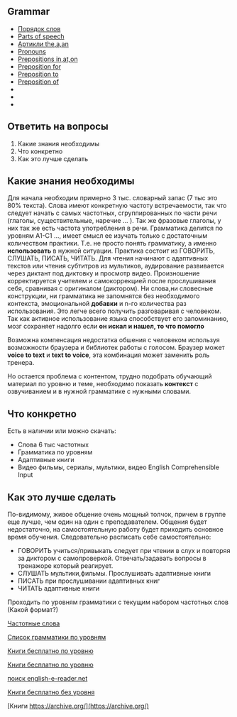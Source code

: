 ## Grammar

* [Порядок слов](https://github.com/Jekahome/grammar_of_english/blob/main/Order%20of%20words%20in%20a%20sentence.md) 
* [Parts of speech](https://github.com/Jekahome/grammar_of_english/blob/main/Parts%20of%20speech.md)
* [Артикли the,a,an](https://github.com/Jekahome/grammar_of_english/blob/main/Articles%20a%2Can%2Cthe.md) 
* [Pronouns](https://github.com/Jekahome/grammar_of_english/blob/main/Pronouns.md) 
* [Prepositions in,at,on](https://github.com/Jekahome/grammar_of_english/blob/main/Prepositions%20in%2Cat%2Con.md) 
* [Preposition for](https://github.com/Jekahome/grammar_of_english/blob/main/Preposition%20for.md) 
* [Preposition to](https://github.com/Jekahome/grammar_of_english/blob/main/Preposition%20to.md) 
* [Preposition of](https://github.com/Jekahome/grammar_of_english/blob/main/Preposition%20of.md) 
* []() 
* []() 
* []() 





## Ответить на вопросы

1. Какие знания необходимы
2. Что конкретно 
3. Как это лучше сделать

## Какие знания необходимы

Для начала необходим примерно 3 тыс. словарный запас (7 тыс это 80% текста).
Слова имеют конкретную частоту встречаемости, так что следует начать с самых частотных, сгруппированных по части речи (глаголы, существительные, наречие ... ). Так же фразовые глаголы, у них так же есть частота употребления в речи.
Грамматика делится по уровням A1-C1 ..., имеет смысл ее изучать только с достаточным количеством практики. 
Т.е. не просто понять грамматику, а именно **использовать** в нужной ситуации.
Практика состоит из ГОВОРИТЬ, СЛУШАТЬ, ПИСАТЬ, ЧИТАТЬ.
Для чтения начинают с адаптивных текстов или чтения субтитров из мультиков, аудирование развивается через диктант под диктовку и просмотр видео.
Произношение корректируется учителем и самокоррекцией после прослушивания себя, сравнивая с оригиналом (диктором).
Ни слова,ни словесные конструкции, ни грамматика не запомнятся без необходимого контекста, эмоциональной **добавки** и n-го количества раз использования.
Это легче всего получить разговаривая с человеком. Так как активное использование языка способствует его запоминанию, мозг сохраняет надолго если **он искал и нашел, то что помогло**

Возможна компенсация недостатка обшения с человеком используя возможности браузера и библиотек работы с голосом.
Браузер может **voice to text** и **text to voice**, эта комбинация может заменить роль тренера.

Но остается проблема с контентом, трудно подобрать обучающий материал по уровню и теме, необходимо показать **контекст** с озвучиванием и в нужной грамматике с нужными словами.


## Что конкретно 

Есть в наличии или можно скачать:

- Слова 6 тыс частотных
- Грамматика по уровням
- Адаптивные книги
- Видео фильмы, сериалы, мультики, видео English Comprehensible Input

## Как это лучше сделать

По-видимому, живое общение очень мощный толчок, причем в группе еще лучше, чем один на один с преподавателем.
Общения будет недостаточно, на самостоятельную работу будет приходить основное время обучения.
Следовательно расписать себе самостоятельно: 
- ГОВОРИТЬ учиться/привыкать следует при чтении в слух и повторяя за диктором с самопроверкой. Отвечать/задавать вопросы в тренажоре который реагирует.
- СЛУШАТЬ мультики,фильмы. Прослушивать адаптивные книги
- ПИСАТЬ при прослушивании адаптивных книг 
- ЧИТАТЬ адаптивные книги 

Проходить по уровням грамматики с текущим набором частотных слов (Какой формат?)

[Частотные слова](https://github.com/Jekahome/Frequency-Dictionary-of-English-Words)

[Список грамматики по уровням](https://github.com/Jekahome/grammar_of_english/blob/main/Checklist.md)

[Книги бесплатно по уровню](https://vocab.today/reader/)

[Книги бесплатно по уровню](https://english-e-reader.net/level/starter)

[поиск english-e-reader.net](https://english-e-reader.net/findbook?title=Song)

[Книги бесплатно без уровня](https://www.gutenberg.org/)

[Книги https://archive.org/](https://archive.org/)



